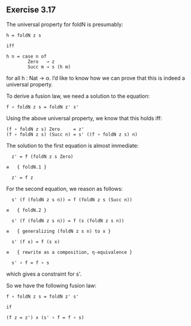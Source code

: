 ## Exercise 3.17

The universal property for foldN is presumably:

    h = foldN z s

    iff

    h n = case n of
            Zero   → z
            Succ m → s (h m)

for all h : Nat → α.  I’d like to know how we can prove that this
is indeed a universal property.

To derive a fusion law, we need a solution to the equation:

    f ∘ foldN z s = foldN z' s'

Using the above universal property, we know that this holds iff:

    (f ∘ foldN z s) Zero     = z'
    (f ∘ foldN z s) (Succ n) = s' ((f ∘ foldN z s) n)

The solution to the first equation is almost immediate:

      z' = f (foldN z s Zero)

    ≡   { foldN.1 }

      z' = f z

For the second equation, we reason as follows:

      s' (f (foldN z s n)) = f (foldN z s (Succ n))

    ≡   { foldN.2 }

      s' (f (foldN z s n)) = f (s (foldN z s n))

    ≡   { generalizing (foldN z s n) to x }

      s' (f x) = f (s x)

    ≡   { rewrite as a composition, η-equivalence }

      s' ∘ f = f ∘ s

which gives a constraint for s'.

So we have the following fusion law:

    f ∘ foldN z s = foldN z' s'

    if

    (f z = z') ∧ (s' ∘ f = f ∘ s)
